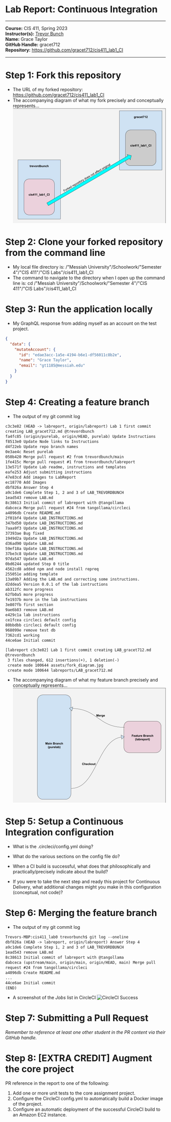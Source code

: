 # Lab Report: Continuous Integration
___
**Course:** CIS 411, Spring 2023  
**Instructor(s):** [Trevor Bunch](https://github.com/trevordbunch)  
**Name:** Grace Taylor  
**GitHub Handle:** gracet712  
**Repository:** https://github.com/gracet712/cis411_lab1_CI 
___

# Step 1: Fork this repository
- The URL of my forked repository: https://github.com/gracet712/cis411_lab1_CI
- The accompanying diagram of what my fork precisely and conceptually represents...
![Diagram of Forked Repository](/assets/fork_diagram.jpg)

# Step 2: Clone your forked repository from the command line  
- My local file directory is: /"Messiah University"/Schoolwork/"Semester 4"/"CIS 411"/"CIS Labs"/cis411_lab1_CI
- The command to navigate to the directory when I open up the command line is: cd /"Messiah University"/Schoolwork/"Semester 4"/"CIS 411"/"CIS Labs"/cis411_lab1_CI

# Step 3: Run the application locally
- My GraphQL response from adding myself as an account on the test project.
``` json
{
  "data": {
    "mutateAccount": {
      "id": "edae3acc-1a5e-4194-b6e1-df56011c8b2e",
      "name": "Grace Taylor",
      "email": "gt1185@messiah.edu"
    }
  }
}
```

# Step 4: Creating a feature branch
- The output of my git commit log
```
c3c3e82 (HEAD -> labreport, origin/labreport) Lab 1 first commit creating LAB_gracet712.md @trevordbunch
fa4fc85 (origin/purelab, origin/HEAD, purelab) Update Instructions
f8513e0 Update Node links to Instructions
d4f22eb Update repo branch names
0e3ae4c Reset purelab
050b420 Merge pull request #2 from trevordbunch/main
1fe415c Merge pull request #1 from trevordbunch/labreport
13e571f Update Lab readme, instructions and templates
eafe253 Adjust submitting instructions
47e83cd Add images to LabReport
ec18770 Add Images
dbf826a Answer Step 4
a9c1de6 Complete Step 1, 2 and 3 of LAB_TREVORDBUNCH
1ead543 remove LAB.md
8c38613 Initial commit of labreport with @tangollama
dabceca Merge pull request #24 from tangollama/circleci
a4096db Create README.md
2f01bf4 Update LAB_INSTRUCTIONS.md
347bd50 Update LAB_INSTRUCTIONS.md
7aaa9f3 Update LAB_INSTRUCTIONS.md
37393ae Bug fixed
1949d2a Update LAB_INSTRUCTIONS.md
d36ad90 Update LAB.md
59ef18a Update LAB_INSTRUCTIONS.md
37be3c8 Update LAB_INSTRUCTIONS.md
97da547 Update LAB.md
0bd6244 updated Step 0 title
4562cd8 added npm and node install repreq
255051e adding template
13a09b7 Adding the LAB.md and correcting some instructions.
d2ddea5 Version 0.0.1 of the lab isntructions
ab312fc more progress
62fb0a5 more progress
fe1937b more in the lab instructions
3e807fb first section
9ae6b83 remove LAB.md
e429c1a lab instructions
ce1fcea circleci default config
80bbdbb circleci default config
968099e remove test db
7362cd1 working
44ce6ae Initial commit
```

```
[labreport c3c3e82] Lab 1 first commit creating LAB_gracet712.md @trevordbunch
 3 files changed, 612 insertions(+), 1 deletion(-)
 create mode 100644 assets/fork_diagram.jpg
 create mode 100644 labreports/LAB_gracet712.md

 ```
- The accompanying diagram of what my feature branch precisely and conceptually represents...
![Main vs. Feature Branch](/assets/main_vs_feature_branch.jpg)

# Step 5: Setup a Continuous Integration configuration
- What is the .circleci/config.yml doing?  


- What do the various sections on the config file do?  
   

- When a CI build is successful, what does that philosophically and practically/precisely indicate about the build?  
   

- If you were to take the next step and ready this project for Continuous Delivery, what additional changes might you make in this configuration (conceptual, not code)?  
   

# Step 6: Merging the feature branch
* The output of my git commit log
```
Trevors-MBP:cis411_lab0 trevorbunch$ git log --oneline
dbf826a (HEAD -> labreport, origin/labreport) Answer Step 4
a9c1de6 Complete Step 1, 2 and 3 of LAB_TREVORDBUNCH
1ead543 remove LAB.md
8c38613 Initial commit of labreport with @tangollama
dabceca (upstream/main, origin/main, origin/HEAD, main) Merge pull request #24 from tangollama/circleci
a4096db Create README.md
...
44ce6ae Initial commit
(END)
```

* A screenshot of the _Jobs_ list in CircleCI
![CircleCI Success](../assets/circleci_success.png)

# Step 7: Submitting a Pull Request
_Remember to reference at least one other student in the PR content via their GitHub handle._



# Step 8: [EXTRA CREDIT] Augment the core project
PR reference in the report to one of the following:
1. Add one or more unit tests to the core assignment project. 
2. Configure the CircleCI config.yml to automatically build a Docker image of the project.
3. Configure an automatic deployment of the successful CircleCI build to an Amazon EC2 instance.

